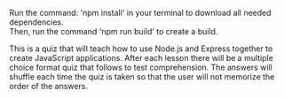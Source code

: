 Run the command: 'npm install' in your terminal to download all needed dependencies.</br>
Then, run the command 'npm run build' to create a build.

This is a quiz that will teach how to use Node.js and Express together to create JavaScript applications. After each lesson there will be a multiple choice format quiz that follows to test comprehension. The answers will shuffle each time the quiz is taken so that the user will not memorize the order of the answers.
